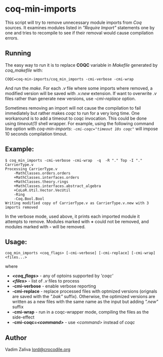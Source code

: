 # coq-min-imports

This script will try to remove unnecessary module imports from _Coq_
sources. It examines modules listed in *"Require Import"* statements
one by one and tries to recompile to see if their removal would cause
compilation errors.

## Running

The easy way to run it is to replace __COQC__ variable in *Makefile*
generated by *coq_makefile* with:

    COQC=coq-min-imports/coq_min_imports -cmi-verbose -cmi-wrap

And run the *make*. For each *.v* file where some imports where
removed, a modified version will be saved with *.v.new* extension. If
want to overwrite *.v* files rather than generate new versions, use
*-cmi-replace* option.

Sometimes removing an import will not cause the compilation to fail
immediately but rather makes *coqc* to run for a very long time. One
workaround is to add a timeout to coqc invocation. This could be done
using _timeout(1)_ shell wrapper. For example, using the following
command line option with *coq-min-imports*: *`-cmi-coqc="timeout 10s
coqc"`* will impose 10 seconds compilation timout.

## Example:

    $ coq_min_imports -cmi-verbose -cmi-wrap  -q  -R "." Top -I "."   CarrierType.v
    Processing CarrierType.v
        -MathClasses.orders.orders
        +MathClasses.interfaces.orders
        +MathClasses.theory.rings
        +MathClasses.interfaces.abstract_algebra
        +CoLoR.Util.Vector.VecUtil
        -Ring
        -Coq.Bool.Bool
    Writing modified copy of CarrierType.v as CarrierType.v.new with 3 imports removed

In the verbose mode, used above, it prints each imported module it
attempts to remove. Modules marked with __+__ could not be removed,
and modules marked with __-__ will be removed.

## Usage: 

    coq_min_imports <coq_flags> [-cmi-verbose] [-cmi-replace] [-cmi-wrap] <files...>

where

* *__&lt;coq_flags>__* - any of optoins supported by *'coqc'*
* *__&lt;files>__* - list of *.v* files to process
* __-cmi-verbose__ - enable verbose reporting
* __-cmi-replace__ - replace processed files with optmized versions (orignals are saved with the *".bak"* suffix). Otherwise, the optimized versions are written as a new files with the same name as the input but adding *".new"* suffix
* __-cmi-wrap__ - run in a coqc-wrapper mode, compiling the files as the side-effect
* __-cmi-coqc=*&lt;command>*__ - use *&lt;command>* instead of *coqc*


## Author

Vadim Zaliva <lord@crocodile.org>
